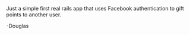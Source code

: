Just a simple first real rails app that uses Facebook authentication to gift points to another user.

-Douglas